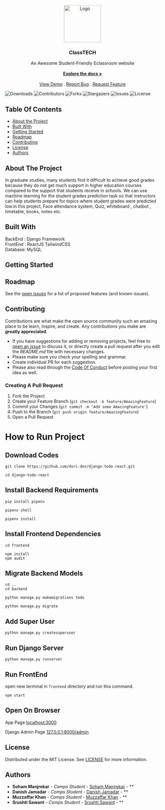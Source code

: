 <br/>
<p align="center">
  <a href="https://github.com/sohammanjrekar/ClassTECH-student-friendly-eclassroom-website">
    <img src="https://64.media.tumblr.com/669e42b411e535e14dfdc9b64195f780/c74e9acc815c2d19-4a/s400x600/81a189b21962536fd9f4935cf30e0e0cd2293e49.pnj" alt="Logo" width="120" height="120">
  </a>

  <h3 align="center">ClassTECH</h3>

  <p align="center">
    An Awesome Student-Friendly Eclassroom website
    <br/>
    <br/>
    <a href="https://github.com/sohammanjrekar/ClassTECH-student-friendly-eclassroom-website"><strong>Explore the docs »</strong></a>
    <br/>
    <br/>
    <a href="https://github.com/sohammanjrekar/ClassTECH-student-friendly-eclassroom-website">View Demo</a>
    .
    <a href="https://github.com/sohammanjrekar/ClassTECH-student-friendly-eclassroom-website/issues">Report Bug</a>
    .
    <a href="https://github.com/sohammanjrekar/ClassTECH-student-friendly-eclassroom-website/issues">Request Feature</a>
  </p>
</p>

![Downloads](https://img.shields.io/github/downloads/sohammanjrekar/ClassTECH-student-friendly-eclassroom-website/total) ![Contributors](https://img.shields.io/github/contributors/sohammanjrekar/ClassTECH-student-friendly-eclassroom-website?color=dark-green) ![Forks](https://img.shields.io/github/forks/sohammanjrekar/ClassTECH-student-friendly-eclassroom-website?style=social) ![Stargazers](https://img.shields.io/github/stars/sohammanjrekar/ClassTECH-student-friendly-eclassroom-website?style=social) ![Issues](https://img.shields.io/github/issues/sohammanjrekar/ClassTECH-student-friendly-eclassroom-website) ![License](https://img.shields.io/github/license/sohammanjrekar/ClassTECH-student-friendly-eclassroom-website) 

## Table Of Contents

* [About the Project](#about-the-project)
* [Built With](#built-with)
* [Getting Started](#getting-started)
* [Roadmap](#roadmap)
* [Contributing](#contributing)
* [License](#license)
* [Authors](#authors)


## About The Project
In graduate studies, many students find it difficult to achieve good grades because they do not get much support in higher education courses compared to the support that students receive in schools. We can use machine learning for the student grades prediction task so that instructors can help students prepare for topics where student grades were predicted low.in this project, Face attendance system, Quiz, whiteboard , chatbot , timetable, books, notes etc.


## Built With

BackEnd :
 Django Framework
<br>
FrontEnd :
 ReactJS
  TailwindCSS
<br>
Database:
 MySQL

## Getting Started




## Roadmap

See the [open issues](https://github.com/sohammanjrekar/ClassTECH-student-friendly-eclassroom-website/issues) for a list of proposed features (and known issues).

## Contributing

Contributions are what make the open source community such an amazing place to be learn, inspire, and create. Any contributions you make are **greatly appreciated**.
* If you have suggestions for adding or removing projects, feel free to [open an issue](https://github.com/sohammanjrekar/ClassTECH-student-friendly-eclassroom-website/issues/new) to discuss it, or directly create a pull request after you edit the *README.md* file with necessary changes.
* Please make sure you check your spelling and grammar.
* Create individual PR for each suggestion.
* Please also read through the [Code Of Conduct](https://github.com/sohammanjrekar/ClassTECH-student-friendly-eclassroom-website/blob/main/CODE_OF_CONDUCT.md) before posting your first idea as well.

### Creating A Pull Request

1. Fork the Project
2. Create your Feature Branch (`git checkout -b feature/AmazingFeature`)
3. Commit your Changes (`git commit -m 'Add some AmazingFeature'`)
4. Push to the Branch (`git push origin feature/AmazingFeature`)
5. Open a Pull Request


#

# How to Run Project

## Download Codes

```
git clone https://github.com/dori-dev/django-todo-react.git
```

```
cd django-todo-react
```

## Install Backend Requirements

```
pip install pipenv
```

```
pipenv shell
```

```
pipenv install
```

## Install Frontend Dependencies

```
cd frontend
```

```
npm install
npm audit
```

## Migrate Backend Models

```
cd ..
cd backend
```

```
python manage.py makemigrations todo
```

```
python manage.py migrate
```

## Add Super User

```
python manage.py createsuperuser
```

## Run Django Server

```
python manage.py runserver
```

## Run FrontEnd

open new terminal in `frontend` directory and run this command.

```
npm start
```

## Open On Browser

App Page
[localhost:3000](http://localhost:3000/)

Django Admin Page
[127.0.0.1:8000/admin](http://127.0.0.1:8000/admin)

## License

Distributed under the MIT License. See [LICENSE](https://github.com/sohammanjrekar/ClassTECH-student-friendly-eclassroom-website/blob/main/LICENSE.md) for more information.

## Authors

* **Soham Manjrekar** - *Comps Student* - [Soham Manjrekar](https://github.com/Sohammanjrekar/) - **
* **Danish Jamadar** - *Comps Student* - [Danish Jamadar](https://github.com/Danishjamadar/) - **
* **Muzzaffar Khan** - *Comps Student* - [Muzzaffar Khan](https://github.com/muzaffar-khan) - **
* **Srushti Sawant** - *Comps Student* - [Srushti Sawant](https://github.com/) - **
